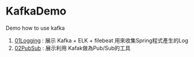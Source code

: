 # KafkaDemo
Demo how to use kafka 

1. [01Logging](./01Logging) : 展示 Kafka + ELK + filebeat 用來收集Spring程式產生的Log
2. [02PubSub](./02PubSub) : 展示利用 Kafak做為Pub/Sub的工具